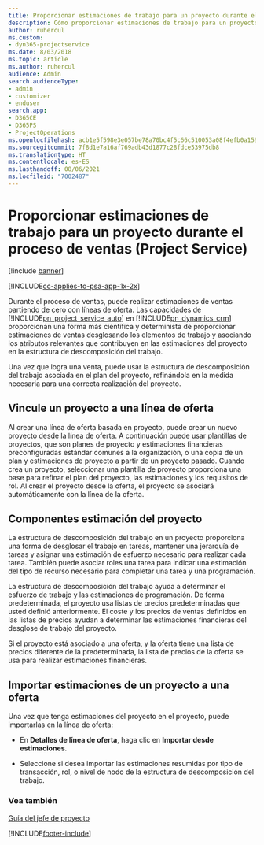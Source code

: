 ```yaml
---
title: Proporcionar estimaciones de trabajo para un proyecto durante el proceso de ventas
description: Cómo proporcionar estimaciones de trabajo para un proyecto durante el proceso de ventas en Project Service
author: ruhercul
ms.custom:
- dyn365-projectservice
ms.date: 8/03/2018
ms.topic: article
ms.author: ruhercul
audience: Admin
search.audienceType:
- admin
- customizer
- enduser
search.app:
- D365CE
- D365PS
- ProjectOperations
ms.openlocfilehash: acb1e5f598e3e057be78a70bc4f5c66c510053a08f4efb0a1595cf4853171662
ms.sourcegitcommit: 7f8d1e7a16af769adb43d1877c28fdce53975db8
ms.translationtype: HT
ms.contentlocale: es-ES
ms.lasthandoff: 08/06/2021
ms.locfileid: "7002487"
---
```

# <a name="provide-work-estimates-for-a-project-during-the-sales-process-project-service"></a>Proporcionar estimaciones de trabajo para un proyecto durante el proceso de ventas (Project Service)

[!include [banner](../includes/psa-now-project-operations.md)]

[!INCLUDE[cc-applies-to-psa-app-1x-2x](../includes/cc-applies-to-psa-app-1x-2x.md)]

Durante el proceso de ventas, puede realizar estimaciones de ventas partiendo de cero con líneas de oferta. Las capacidades de [!INCLUDE[pn_project_service_auto](../includes/pn-project-service-auto.md)] en [!INCLUDE[pn_dynamics_crm](../includes/pn-dynamics-crm.md)] proporcionan una forma más científica y determinista de proporcionar estimaciones de ventas desglosando los elementos de trabajo y asociando los atributos relevantes que contribuyen en las estimaciones del proyecto en la estructura de descomposición del trabajo.  
  
 Una vez que logra una venta, puede usar la estructura de descomposición del trabajo asociada en el plan del proyecto, refinándola en la medida necesaria para una correcta realización del proyecto.  
  
## <a name="link-a-project-to-a-quote-line"></a>Vincule un proyecto a una línea de oferta  
 Al crear una línea de oferta basada en proyecto, puede crear un nuevo proyecto desde la línea de oferta. A continuación puede usar plantillas de proyectos, que son planes de proyecto y estimaciones financieras preconfiguradas estándar comunes a la organización, o una copia de un plan y estimaciones de proyecto a partir de un proyecto pasado. Cuando crea un proyecto, seleccionar una plantilla de proyecto proporciona una base para refinar el plan del proyecto, las estimaciones y los requisitos de rol. Al crear el proyecto desde la oferta, el proyecto se asociará automáticamente con la línea de la oferta.  
  
## <a name="project-estimate-components"></a>Componentes estimación del proyecto  
 La estructura de descomposición del trabajo en un proyecto proporciona una forma de desglosar el trabajo en tareas, mantener una jerarquía de tareas y asignar una estimación de esfuerzo necesario para realizar cada tarea. También puede asociar roles una tarea para indicar una estimación del tipo de recurso necesario para completar una tarea y una programación.  
  
 La estructura de descomposición del trabajo ayuda a determinar el esfuerzo de trabajo y las estimaciones de programación. De forma predeterminada, el proyecto usa listas de precios predeterminadas que usted definió anteriormente. El coste y los precios de ventas definidos en las listas de precios ayudan a determinar las estimaciones financieras del desglose de trabajo del proyecto.  
  
 Si el proyecto está asociado a una oferta, y la oferta tiene una lista de precios diferente de la predeterminada, la lista de precios de la oferta se usa para realizar estimaciones financieras.  
  
## <a name="import-estimates-from-a-project-into-a-quote"></a>Importar estimaciones de un proyecto a una oferta  
 Una vez que tenga estimaciones del proyecto en el proyecto, puede importarlas en la línea de oferta:  
  
-   En **Detalles de línea de oferta**, haga clic en **Importar desde estimaciones**. 

-   Seleccione si desea importar las estimaciones resumidas por tipo de transacción, rol, o nivel de nodo de la estructura de descomposición del trabajo.  
  
### <a name="see-also"></a>Vea también  
 [Guía del jefe de proyecto](../psa/project-manager-guide.md)


[!INCLUDE[footer-include](../includes/footer-banner.md)]
